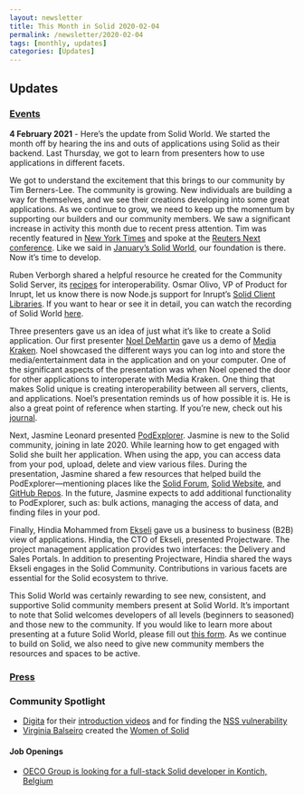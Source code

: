 ```yaml
---
layout: newsletter
title: This Month in Solid 2020-02-04
permalink: /newsletter/2020-02-04
tags: [monthly, updates]
categories: [Updates]
---
```


## Updates

### [Events](https://solidproject.org/events)

**4 February 2021** - Here’s the update from Solid World. We started the month off by hearing the ins and outs of applications using Solid as their backend. Last Thursday, we got to learn from presenters how to use applications in different facets. 

We got to understand the excitement that this brings to our community by Tim Berners-Lee. The community is growing. New individuals are building a way for themselves, and we see their creations developing into some great applications. As we continue to grow, we need to keep up the momentum by supporting our builders and our community members. We saw a significant increase in activity this month due to recent press attention. Tim was recently featured in [New York Times](https://www.nytimes.com/2021/01/10/technology/tim-berners-lee-privacy-internet.html?smid=tw-share) and spoke at the [Reuters Next conference](https://www.reuters.com/article/us-tech-bernerslee-interview/father-of-the-web-tim-berners-lee-prepares-do-over-idUSKBN29H1JK). Like we said in [January’s Solid World](https://vimeo.com/498076263), our foundation is there. Now it’s time to develop.

Ruben Verborgh shared a helpful resource he created for the Community Solid Server, its [recipes](https://github.com/solid/community-server-recipes) for interoperability. Osmar Olivo, VP of Product for Inrupt, let us know there is now Node.js support for Inrupt’s [Solid Client Libraries](https://docs.inrupt.com/developer-tools/javascript/client-libraries/). If you want to hear or see it in detail, you can watch the recording of Solid World [here](https://vimeo.com/solidworld/february2021).

Three presenters gave us an idea of just what it’s like to create a Solid application. Our first presenter [Noel DeMartin](https://noeldemartin.com/) gave us a demo of [Media Kraken](https://noeldemartin.github.io/media-kraken/login). Noel showcased the different ways you can log into and store the media/entertainment data in the application and on your computer. One of the significant aspects of the presentation was when Noel opened the door for other applications to interoperate with Media Kraken. One thing that makes Solid unique is creating interoperability between all servers, clients, and applications. Noel’s presentation reminds us of how possible it is. He is also a great point of reference when starting. If you’re new, check out his [journal](https://noeldemartin.com/tasks/).

Next, Jasmine Leonard presented [PodExplorer](https://podexplorer.gigalixirapp.com). Jasmine is new to the Solid community, joining in late 2020. While learning how to get engaged with Solid she built her application. When using the app, you can access data from your pod, upload, delete and view various files. During the presentation, Jasmine shared a few resources that helped build the PodExplorer—mentioning places like the [Solid Forum](https://forum.solidproject.org/), [Solid Website](http://solidproject.org/), and [GitHub Repos](https://github.com/solid/solidproject.org). In the future, Jasmine expects to add additional functionality to PodExplorer, such as: bulk actions, managing the access of data, and finding files in your pod. 

Finally, Hindia Mohammed from [Ekseli](https://ekseli.fi/) gave us a business to business (B2B) view of applications. Hindia, the CTO of Ekseli,  presented Projectware. The project management application provides two interfaces: the Delivery and Sales Portals. In addition to presenting Projectware, Hindia shared the ways Ekseli engages in the Solid Community. Contributions in various facets are essential for the Solid ecosystem to thrive. 
 

This Solid World was certainly rewarding to see new, consistent, and supportive Solid community members present at Solid World. It’s important to note that Solid welcomes developers of all levels (beginners to seasoned) and those new to the community. If you would like to learn more about presenting at a future Solid World, please fill out [this form](https://es1cz4pb7oi.typeform.com/to/nietD34f). As we continue to build on Solid, we also need to give new community members the resources and spaces to be active. 

  
### [Press](https://solidproject.org/press)

### Community Spotlight

* [Digita](https://www.digita.ai/) for their [introduction videos](https://www.youtube.com/channel/UCA22hu-0VEHt5tCc7jad74g) and for finding the [NSS vulnerability](https://inrupt.com/security/advisories/) 
* [Virginia Balseiro](https://www.virginiabalseiro.com) created the [Women of Solid](https://www.womenofsolid.org/)

#### Job Openings

* [OECO Group is looking for a full-stack Solid developer in Kontich, Belgium](https://www.linkedin.com/jobs/view/2365589216/)

